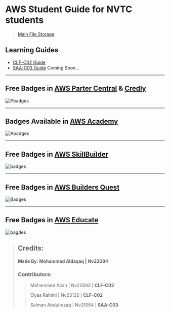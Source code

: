 # **AWS Student Guide for NVTC students**

 > [Main File Storage](https://nasservocational-my.sharepoint.com/:f:/g/personal/nv22084_nvtc_edu_bh/Eko3HjU0c7VCnrV0jyiIpOgBJ8UJtWtNm-oyhhr5fWAqhg?e=jLPwgp)

## Learning Guides

- [CLF-C02 Guide](CLF-C02.md)
- [SAA-C03 Guide](SAA-C03.md) Coming Soon...

---

## Free Badges in [AWS Parter Central](https://partnercentral.awspartner.com/) & [Credly](https://www.credly.com/organizations/amazon-web-services/collections/aws-partner-program/badge_templates)
![Pbadges](https://res.cloudinary.com/practicaldev/image/fetch/s--q14ru-MM--/c_limit%2Cf_auto%2Cfl_progressive%2Cq_auto%2Cw_800/https://dev-to-uploads.s3.amazonaws.com/uploads/articles/63zwtdjfh34g2vgb355k.jpg)

---

## Badges Available in [AWS Academy](https://awsacademy.instructure.com/)
![Abadges](https://res.cloudinary.com/practicaldev/image/fetch/s--jAaelPNG--/c_limit%2Cf_auto%2Cfl_progressive%2Cq_auto%2Cw_800/https://dev-to-uploads.s3.amazonaws.com/uploads/articles/n26wd51qdw9pubq24lhy.jpg)


---

## Free Badges in [AWS SkillBuilder](https://explore.skillbuilder.aw)
![badges](https://res.cloudinary.com/practicaldev/image/fetch/s--vU3EvCho--/c_limit%2Cf_auto%2Cfl_progressive%2Cq_auto%2Cw_800/https://dev-to-uploads.s3.amazonaws.com/uploads/articles/dkkwf7a40rojw0q5udzn.jpg)

---

## Free Badges in [AWS Builders Quest](https://aws.amazon.com/events/sfid-2024/?solution-immersion-days-cards.sort-by=item.additionalFields.sortDateTime&solution-immersion-days-cards.sort-order=asc&awsf.content-focus=*all&awsf.event-type=*all&awsf.language=*all&awsf.location=*all&awsf.level=*all&awsf.month=*all&awsf.topic=*all)
![Badges](https://res.cloudinary.com/practicaldev/image/fetch/s--PsRDETPb--/c_limit%2Cf_auto%2Cfl_progressive%2Cq_auto%2Cw_800/https://dev-to-uploads.s3.amazonaws.com/uploads/articles/v0fymyym0j5wybxj05wp.jpg)

---

## Free Badges in [AWS Educate](https://www.awseducate.com/student/s/content)
![bagdes](https://res.cloudinary.com/practicaldev/image/fetch/s--ifWmZ1DF--/c_limit%2Cf_auto%2Cfl_progressive%2Cq_auto%2Cw_800/https://dev-to-uploads.s3.amazonaws.com/uploads/articles/ty805dxfo6dcze4gpi77.jpg)

> ## **Credits:**
> 
> #### **Made By:** Mohammed Aldaqaq | Nv22084
> 
> ### Contributors:
> 
>> Mohammed Azan | Nv22093 | **CLF-C02**
>>
>> Elyas Rahimi | Nv23132 | **CLF-C02**
>>
>> Salman Abdulrazaq | Nv21064 | **SAA-C03**
